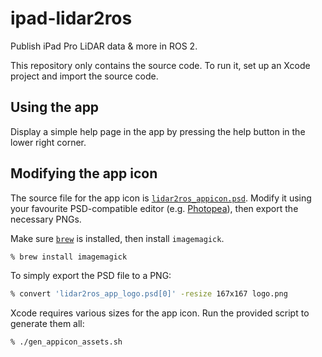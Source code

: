 # ipad-lidar2ros

Publish iPad Pro LiDAR data & more in ROS 2.

This repository only contains the source code.
To run it, set up an Xcode project and import the source code.

<!-- TODO link to app on the App Store once it's published -->

<!-- TODO add screenshot/demo -->

## Using the app

Display a simple help page in the app by pressing the help button in the lower right corner.

<!-- TODO add more info, link to ros2-web-bridge -->

<!-- TODO add table with all the types of data that the app can publish -->

## Modifying the app icon

The source file for the app icon is [`lidar2ros_appicon.psd`](./lidar2ros_appicon.psd).
Modify it using your favourite PSD-compatible editor (e.g. [Photopea](https://www.photopea.com)), then export the necessary PNGs.

Make sure [`brew`](https://brew.sh) is installed, then install `imagemagick`.

```zsh
% brew install imagemagick
```

To simply export the PSD file to a PNG:

```zsh
% convert 'lidar2ros_app_logo.psd[0]' -resize 167x167 logo.png
```

Xcode requires various sizes for the app icon.
Run the provided script to generate them all:

```zsh
% ./gen_appicon_assets.sh
```
